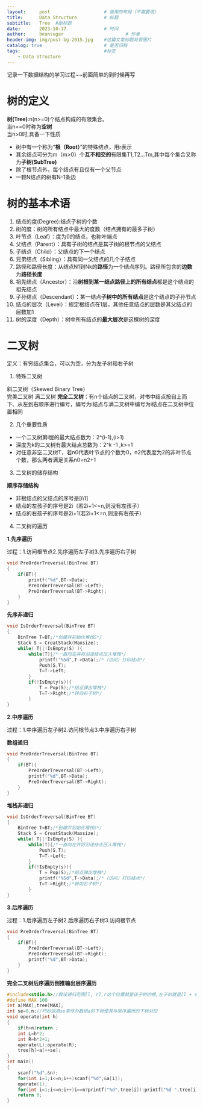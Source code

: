 ```yaml
---
layout:     post   				    # 使用的布局（不需要改）
title:      Data Structure			# 标题 
subtitle:   Tree  #副标题
date:       2023-10-17 				# 时间
author:     beansugar 						# 作者
header-img: img/post-bg-2015.jpg 	#这篇文章标题背景图片
catalog: true 						# 是否归档
tags:								#标签
    - Data Structure
---
```


记录一下数据结构的学习过程~~前面简单的到时候再写

# 树的定义

**树(Tree)**:n(n>=0)个结点构成的有限集合。  
当n==0时称为**空树**  
当n>0时,具备一下性质

* 树中有一个称为“**根（Root）**”的特殊结点，用r表示
* 其余结点可分为m（m>0）个**互不相交的**有限集T1,T2...Tm,其中每个集合又称为**子树(SubTree)**
* 除了根节点外，每个结点有且仅有一个父节点
* 一颗N结点的树有N-1条边

# 树的基本术语

1. 结点的度(Degree):结点子树的个数
2. 树的度：树的所有结点中最大的度数（结点拥有的最多子树）
3. 叶节点（Leaf）：度为0的结点，也称叶端点
4. 父结点（Parent）：具有子树的结点是其子树的根节点的父结点
5. 子结点（Child）：父结点的下一个结点
6. 兄弟结点（Sibling）：具有同一父结点的几个子结点
7. 路径和路径长度：从结点N1到Nk的**路径**为一个结点序列。路径所包含的**边数**为**路径长度**
8. 祖先结点（Ancestor）：沿**树根到某一结点路径上的所有结点**都是这个结点的祖先结点
9. 子孙结点（Descendant）：某一结点**子树中的所有结点**是这个结点的子孙节点
10. 结点的层次（Level）：规定根结点在1层，其他任意结点的层数是其父结点的层数加1
11. 树的深度（Depth）：树中所有结点的**最大层次**是这棵树的深度

# 二叉树

定义：有穷结点集合，可以为空，分为左子树和右子树

1. 特殊二叉树

斜二叉树（Skewed Binary Tree）  
完美二叉树
满二叉树
**完全二叉树**：有n个结点的二叉树，对书中结点按自上而下、从左到右顺序进行编号，编号为i结点与满二叉树中编号为i结点在二叉树中位置相同

2. 几个重要性质

* 一个二叉树第i层的最大结点数为：2^(i-1),(i>1)
* 深度为k的二叉树有最大结点总数为：2^k -1 ,k>=1
* 对任意非空二叉树T，若n0代表叶节点的个数为0，n2代表度为2的非叶节点个数，那么两者满足关系n0=n2+1

3. 二叉树的储存结构

**顺序存储结构**

* 非根结点的父结点的序号是[i\1]
* 结点的左孩子的序号是2i（若2i+1<=n,则没有左孩子）
* 结点的右孩子的序号是2i+1(若2i+1<=n,则没有右孩子)

4. 二叉树的遍历

**1.先序遍历**

过程：1.访问根节点2.先序遍历左子树3.先序遍历右子树

```c
void PreOrderTreversal(BinTree BT)
{
    if(BT){
        printf("%d",BT->Data);
        PreOrderTreversal(BT->Left);
        PreOrderTreversal(BT->Right);
    }
}

```

**先序非递归**

```c
void IsOrderTreversal(BinTree BT)
{
    BinTree T=BT;/*创建并初始化堆栈S*/
    Stack S = CreatStack(Maxsize);
    while( T||!IsEmpty(S) ){
        while(T){/*一直向左并将沿途结点压入堆栈*/
            printf("%5d",T->Data);/*（访问）打印结点*/
            Push(S,T);
            T=T->Left;
        }
        if(!IsEmpty(s)){
            T = Pop(S);/*结点弹出堆栈*/
            T=T->Right;/*转向右子树*/
        }
}
```


**2.中序遍历**

过程：1.中序遍历左子树2.访问根节点3.中序遍历右子树

**数组递归**

```c
void PreOrderTreversal(BinTree BT)
{
    if(BT){
        PreOrderTreversal(BT->Left);
        printf("%d",BT->Data);
        PreOrderTreversal(BT->Right);
    }
}

```

**堆栈非递归**

```c
void IsOrderTreversal(BinTree BT)
{
    BinTree T=BT;/*创建并初始化堆栈S*/
    Stack S = CreatStack(Maxsize);
    while( T||!IsEmpty(S) ){
        while(T){/*一直向左并将沿途结点压入堆栈*/
            Push(S,T);
            T=T->Left;
        }
        if(!IsEmpty(s)){
            T = Pop(S);/*结点弹出堆栈*/
            printf("%5d",T->Data);/*（访问）打印结点*/
            T=T->Right;/*转向右子树*/
        }
}
```

**3.后序遍历**

过程：1.后序遍历左子树2.后序遍历右子树3.访问根节点

```c
void PreOrderTreversal(BinTree BT)
{
    if(BT){
        PreOrderTreversal(BT->Left);
        PreOrderTreversal(BT->Right);
        printf("%d",BT->Data);
    }
}

```

**完全二叉树后序遍历倒推输出层序遍历**

```c
#include<stdio.h>//假设递归范围[l, r],r这个位置就是该子树的根,左子树就是[l + size / 2 - 1]
#define MAX 100
int a[MAX],tree[MAX];
int se=0,n;//巧妙运用se来作为数组a的下标使其与层序遍历的下标对应
void operate(int h)
{
    if(h>n)return ;
    int L=h*2;
    int R=h*2+1;
    operate(L);operate(R);
    tree[h]=a[++se];
}
int main()
{
    scanf("%d",&n);
    for(int i=1;i<=n;i++)scanf("%d",&a[i]);
    operate(1);
    for(int i=1;i<=n;i++)i==n?printf("%d",tree[i]):printf("%d ",tree[i]);
    return 0;
}
```
